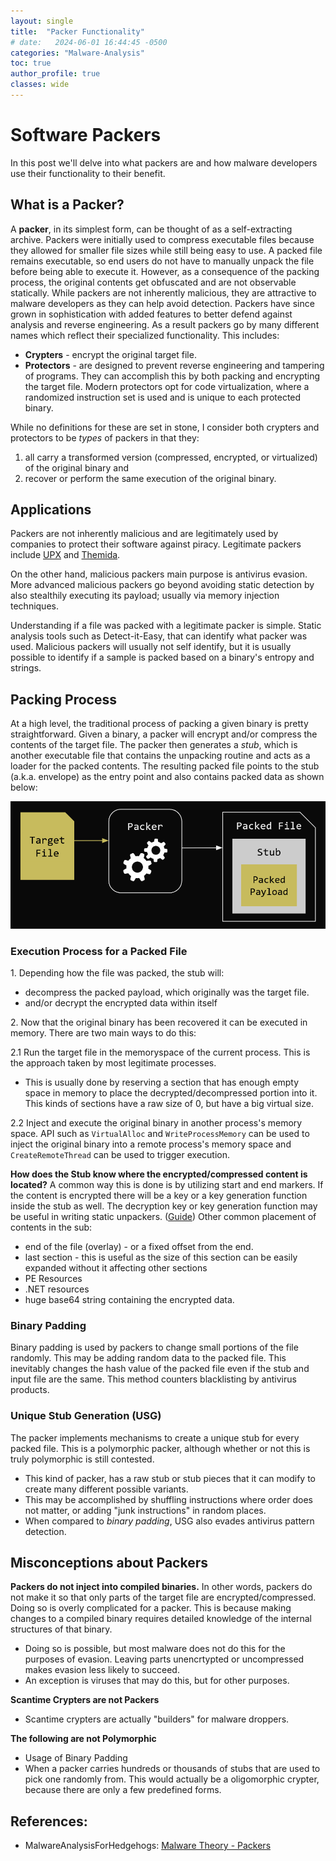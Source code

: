 ```yaml
---
layout: single
title:  "Packer Functionality"
# date:   2024-06-01 16:44:45 -0500
categories: "Malware-Analysis"
toc: true
author_profile: true
classes: wide
---
```


# Software Packers
In this post we'll delve into what packers are and how malware developers use their functionality to their benefit.

## What is a Packer? 
A **packer**, in its simplest form, can be thought of as a self-extracting archive. Packers were initially used to compress executable files because they allowed for smaller file sizes while still being easy to use. A packed file remains executable, so end users do not have to manually unpack the file before being able to execute it. However, as a consequence of the packing process, the original contents get obfuscated and are not observable statically. While packers are not inherently malicious, they are attractive to malware developers as they can help avoid detection. Packers have since grown in sophistication with added features to better defend against analysis and reverse engineering. As a result packers go by many different names which reflect their specialized functionality. This includes:
- **Crypters** - encrypt the original target file. 
- **Protectors** - are designed to prevent reverse engineering and tampering of programs. They can accomplish this by both packing and encrypting the target file. Modern protectors opt for code virtualization, where a randomized instruction set is used and is unique to each protected binary. 

While no definitions for these are set in stone, I consider both crypters and protectors to be *types* of packers in that they:
1. all carry a transformed version (compressed, encrypted, or virtualized) of the original binary and
2. recover or perform the same execution of the original binary.

## Applications
Packers are not inherently malicious and are legitimately used by companies to protect their software against piracy. Legitimate packers include [UPX](https://upx.github.io/) and [Themida](https://www.oreans.com/Themida.php). 

On the other hand, malicious packers main purpose is antivirus evasion. More advanced malicious packers go beyond avoiding static detection by also stealthily executing its payload; usually via memory injection techniques. 

Understanding if a file was packed with a legitimate packer is simple. Static analysis tools such as Detect-it-Easy, that can identify what packer was used. Malicious packers will usually not self identify, but it is usually possible to identify if a sample is packed based on a binary's entropy and strings. 

## Packing Process
At a high level, the traditional process of packing a given binary is pretty straightforward. Given a binary, a packer will encrypt and/or compress the contents of the target file. The packer then generates a *stub*, which is another executable file that contains the unpacking routine and acts as a loader for the packed contents. The resulting packed file points to the stub (a.k.a. envelope) as the entry point and also contains packed data as shown below:

![Packing Process](/assets/images/packing_process.png)

### Execution Process for a Packed File

1\. Depending how the file was packed, the stub will:
- decompress the packed payload, which originally was the target file.
- and/or decrypt the encrypted data within itself   

2\. Now that the original binary has been recovered it can be executed in memory. There are two main ways to do this:

2.1 Run the target file in the memoryspace of the current process. This is the approach taken by most legitimate processes. 
- This is usually done by reserving a section that has enough empty space in memory to place the decrypted/decompressed portion into it. This kinds of sections have a raw size of 0, but have a big virtual size. 

2.2	Inject and execute the original binary in another process's memory space. API such as `VirtualAlloc` and `WriteProcessMemory` can be used to inject the original binary into a remote process's memory space and `CreateRemoteThread` can be used to trigger execution. 

**How does the Stub know where the encrypted/compressed content is located?**
A common way this is done is by utilizing start and end markers. If the content is encrypted there will be a key or a key generation function inside the stub as well. The decryption key or key generation function may be useful in writing static unpackers. ([Guide](https://www.gdatasoftware.com/blog/2019/01/31413-unpack-lpdinch-malware)) Other common placement of contents in the sub:
- end of the file (overlay) - or a fixed offset from the end.
- last section - this is useful as the size of this section can be easily expanded without it affecting other sections 
- PE Resources
- .NET resources
- huge base64 string containing the encrypted data.

### Binary Padding
Binary padding is used by packers to change small portions of the file randomly. This may be adding random data to the packed file. This inevitably changes the hash value of the packed file even if the stub and input file are the same. This method counters blacklisting by antivirus products.

### Unique Stub Generation (USG)
The packer implements mechanisms to create a unique stub for every packed file.  This is a polymorphic packer, although whether or not this is truly polymorphic is still contested. 
- This kind of packer, has a raw stub or stub pieces that it can modify to create many different possible variants. 
- This may be accomplished by shuffling instructions where order does not matter, or adding "junk instructions" in random places. 
- When compared to *binary padding*, USG also evades antivirus pattern detection. 

## Misconceptions about Packers

**Packers do not inject into compiled binaries.**
In other words, packers do not make it so that only parts of the target file are encrypted/compressed. Doing so is overly complicated for a packer. This is because making changes to a compiled binary requires detailed knowledge of the internal structures of that binary.
* Doing so is possible, but most malware does not do this for the purposes of evasion. Leaving parts unencrtypted or uncompressed makes evasion less likely to succeed. 
* An exception is viruses that may do this, but for other purposes.

**Scantime Crypters are not Packers**
* Scantime crypters are actually "builders" for malware droppers.  

**The following are not Polymorphic**
* Usage of Binary Padding
* When a packer carries hundreds or thousands of stubs that are used to pick one randomly from. This would actually be a oligomorphic crypter, because there are only a few predefined forms.   

## References:
- MalwareAnalysisForHedgehogs: [Malware Theory - Packers](https://youtu.be/ESLEf66EzDk)

